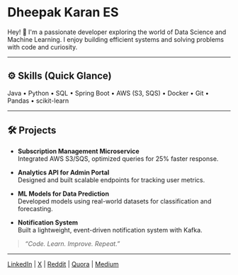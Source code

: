 # Dheepak Karan ES

Hey! 👋 I'm a passionate developer exploring the world of Data Science and Machine Learning. I enjoy building efficient systems and solving problems with code and curiosity.

---

## ⚙️ Skills (Quick Glance)
Java • Python • SQL • Spring Boot • AWS (S3, SQS) • Docker • Git • Pandas • scikit-learn

---

## 🛠️ Projects
- **Subscription Management Microservice**  
  Integrated AWS S3/SQS, optimized queries for 25% faster response.

- **Analytics API for Admin Portal**  
  Designed and built scalable endpoints for tracking user metrics.

- **ML Models for Data Prediction**  
  Developed models using real-world datasets for classification and forecasting.

- **Notification System**  
  Built a lightweight, event-driven notification system with Kafka.






> *“Code. Learn. Improve. Repeat.”*

---
[LinkedIn](https://linkedin.com/in/dheepak-karan-es) | [X](https://x.com/karan_1422) | [Reddit](https://reddit.com/user/karan1422) | [Quora](https://quora.com/profile/Karan-1692) | [Medium](https://medium.com/@@dheepakkaran)
